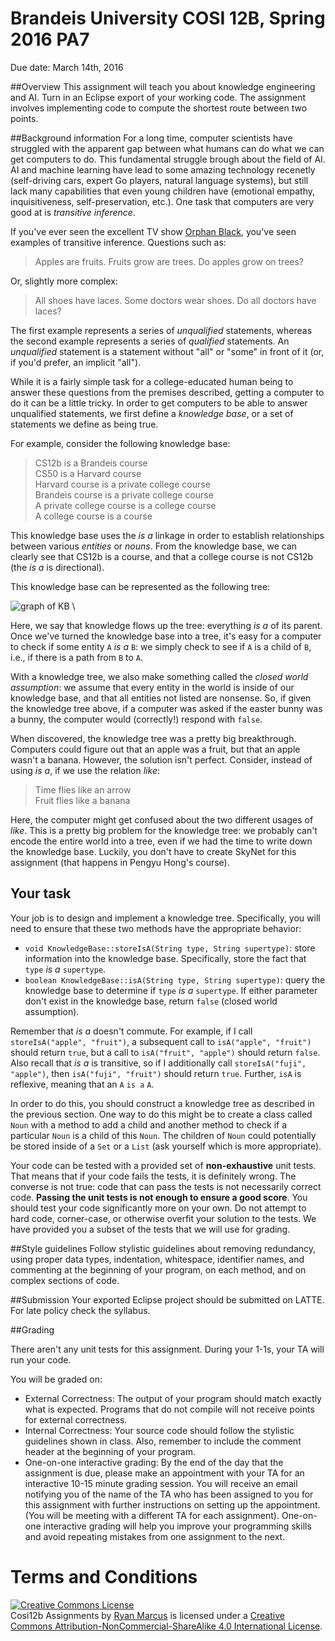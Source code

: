 # Brandeis University COSI 12B, Spring 2016 PA7

Due date: March 14th, 2016

##Overview
This assignment will teach you about knowledge engineering and AI. Turn in an Eclipse export of your working code. The assignment involves implementing code to compute the shortest route between two points.

##Background information
For a long time, computer scientists have struggled with the apparent gap between what humans can do what we can get computers to do. This fundamental struggle brough about the field of AI. AI and machine learning have lead to some amazing technology recenetly (self-driving cars, expert Go players, natural language systems), but still lack many capabilities that even young children have (emotional empathy, inquisitiveness, self-preservation, etc.). One task that computers are very good at is *transitive inference*. 

If you've ever seen the excellent TV show [Orphan Black](https://en.wikipedia.org/wiki/Orphan_Black), you've seen examples of transitive inference. Questions such as:

> Apples are fruits. Fruits grow are trees. Do apples grow on trees?

Or, slightly more complex:

> All shoes have laces. Some doctors wear shoes. Do all doctors have laces?

The first example represents a series of *unqualified* statements, whereas the second example represents a series of *qualified* statements. An *unqualified* statement is a statement without "all" or "some" in front of it (or, if you'd prefer, an implicit "all").

While it is a fairly simple task for a college-educated human being to answer these questions from the premises described, getting a computer to do it can be a little tricky. In order to get computers to be able to answer unqualified statements, we first define a *knowledge base*, or a set of statements we define as being true.

For example, consider the following knowledge base:

> CS12b is a Brandeis course  
> CS50 is a Harvard course  
> Harvard course is a private college course  
> Brandeis course is a private college course  
> A private college course is a college course  
> A college course is a course  

This knowledge base uses the *is a* linkage in order to establish relationships between various *entities* or *nouns*. From the knowledge base, we can clearly see that CS12b is a course, and that a college course is not CS12b (the *is a* is directional).

This knowledge base can be represented as the following tree:

![graph of KB](http://cs.brandeis.edu/~rcmarcus/cs12b/kb.png)
\

Here, we say that knowledge flows up the tree: everything *is a* of its parent. Once we've turned the knowledge base into a tree, it's easy for a computer to check if some entity `A` *is a* `B`: we simply check to see if `A` is a child of `B`, i.e., if there is a path from `B` to `A`.


With a knowledge tree, we also make something called the *closed world assumption*: we assume that every entity in the world is inside of our knowledge base, and that all entities not listed are nonsense. So, if given the knowledge tree above, if a computer was asked if the easter bunny was a bunny, the computer would (correctly!) respond with `false`.


When discovered, the knowledge tree was a pretty big breakthrough. Computers could figure out that an apple was a fruit, but that an apple wasn't a banana. However, the solution isn't perfect. Consider, instead of using *is a*, if we use the relation *like*:

> Time flies like an arrow  
> Fruit flies like a banana  

Here, the computer might get confused about the two different usages of *like*. This is a pretty big problem for the knowledge tree: we probably can't encode the entire world into a tree, even if we had the time to write down the knowledge base. Luckily, you don't have to create SkyNet for this assignment (that happens in Pengyu Hong's course).

## Your task

Your job is to design and implement a knowledge tree. Specifically, you will need to ensure that these two methods have the appropriate behavior:

  * `void KnowledgeBase::storeIsA(String type, String supertype)`: store information into the knowledge base. Specifically, store the fact that `type` *is a* `supertype`. 
  * `boolean KnowledgeBase::isA(String type, String supertype)`: query the knowledge base to determine if `type` *is a* `supertype`. If either parameter don't exist in the knowledge base, return `false` (closed world assumption).

Remember that *is a* doesn't commute. For example, if I call `storeIsA("apple", "fruit")`, a subsequent call to `isA("apple", "fruit")` should return `true`, but a call to `isA("fruit", "apple")` should return `false`. Also recall that *is a* is transitive, so if I additionally call `storeIsA("fuji", "apple")`, then `isA("fuji", "fruit")` should return `true`. Further, `isA` is reflexive, meaning that an `A` `is a` `A`.

In order to do this, you should construct a knowledge tree as described in the previous section. One way to do this might be to create a class called `Noun` with a method to add a child and another method to check if a particular `Noun` is a child of this `Noun`. The children of `Noun` could potentially be stored inside of a `Set` or a `List` (ask yourself which is more appropriate).


Your code can be tested with a provided set of **non-exhaustive** unit tests. That means that if your code fails the tests, it is definitely wrong. The converse is not true: code that can pass the tests is not necessarily correct code.  **Passing the unit tests is not enough to ensure a good score**. You should test your code significantly more on your own. Do not attempt to hard code, corner-case, or otherwise overfit your solution to the tests. We have provided you a subset of the tests that we will use for grading.



##Style guidelines
Follow stylistic guidelines about removing redundancy, using proper data types, indentation, whitespace, identifier names, and commenting at the beginning of your program, on each method, and on complex sections of code.


##Submission
Your exported Eclipse project should be submitted on LATTE. For late policy check the syllabus.

##Grading

There aren't any unit tests for this assignment. During your 1-1s, your TA will run your code.

You will be graded on:

  * External Correctness: The output of your program should match exactly what is expected. Programs that do not compile will not receive points for external correctness.
  * Internal Correctness:  Your source code should follow the stylistic guidelines shown in class. Also, remember to include the comment header at the beginning of your program.
  * One-on-one interactive grading: By the end of the day that the assignment is due, please make an appointment with your TA for an interactive 10-15 minute grading session. You will receive an email notifying you of the name of the TA who has been assigned to you for this assignment with further instructions on setting up the appointment. (You will be meeting with a different TA for each assignment). One-on-one interactive grading will help you improve your programming skills and avoid repeating mistakes from one assignment to the next.

# Terms and Conditions

<a rel="license" href="http://creativecommons.org/licenses/by-nc-sa/4.0/"><img alt="Creative Commons License" style="border-width:0" src="https://i.creativecommons.org/l/by-nc-sa/4.0/88x31.png" /></a><br /><span xmlns:dct="http://purl.org/dc/terms/" property="dct:title">Cosi12b Assignments</span> by <a xmlns:cc="http://creativecommons.org/ns#" href="http://rmarcus.info" property="cc:attributionName" rel="cc:attributionURL">Ryan Marcus</a> is licensed under a <a rel="license" href="http://creativecommons.org/licenses/by-nc-sa/4.0/">Creative Commons Attribution-NonCommercial-ShareAlike 4.0 International License</a>.
